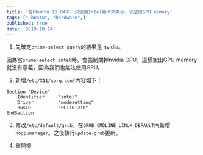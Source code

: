 ```yaml
---
title: '在Ubuntu 18.04中，只使用Intel顯卡來顯示，以空出GPU memory'
tags: ["ubuntu", "hardware",]
published: true
date: '2019-10-14'
---
```


1. 先確定`prime-select query`的結果是 nvidia。

因為當`prime-select intel`時，會強制關掉nvidia GPU，這樣空出GPU memory就沒有意義，因為我們也無法使用GPU。

2. 新增`/etc/X11/xorg.conf`內容如下：

```
Section "Device"
    Identifier     "intel"
    Driver         "modesetting"
    BusID          "PCI:0:2:0"
EndSection
```

3. 修改`/etc/default/grub`，在`GRUB_CMDLINE_LINUX_DEFAULT`內新增`nogpumanager`。之後執行`update-grub`更新。

4. 重開機
